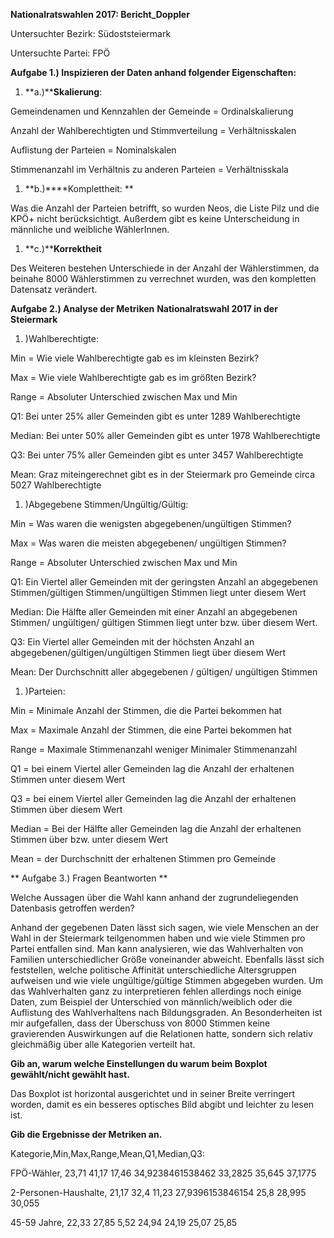 **Nationalratswahlen 2017: Bericht\_Doppler**

Untersuchter Bezirk: Südoststeiermark

Untersuchte Partei: FPÖ

**Aufgabe 1.) Inspizieren der Daten anhand folgender Eigenschaften:**

1. **a.)****Skalierung**:

Gemeindenamen und Kennzahlen der Gemeinde = Ordinalskalierung

Anzahl der Wahlberechtigten und Stimmverteilung = Verhältnisskalen

Auflistung der Parteien = Nominalskalen

Stimmenanzahl im Verhältnis zu anderen Parteien = Verhältnisskala

1. **b.)****Komplettheit:  **

Was die Anzahl der Parteien betrifft, so wurden Neos, die Liste Pilz und die KPÖ+ nicht berücksichtigt. Außerdem gibt es keine Unterscheidung in männliche und weibliche WählerInnen.

1. **c.)****Korrektheit**

Des Weiteren bestehen Unterschiede in der Anzahl der Wählerstimmen, da beinahe 8000 Wählerstimmen zu verrechnet wurden, was den kompletten Datensatz verändert.

**Aufgabe 2.) Analyse der Metriken**  **Nationalratswahl 2017 in der Steiermark**

1. )Wahlberechtigte:

Min = Wie viele Wahlberechtigte gab es im kleinsten Bezirk?

Max = Wie viele Wahlberechtigte gab es im größten Bezirk?

Range = Absoluter Unterschied zwischen Max und Min

Q1: Bei unter 25% aller Gemeinden gibt es unter 1289 Wahlberechtigte

Median: Bei unter 50% aller Gemeinden gibt es unter 1978                Wahlberechtigte

Q3: Bei unter 75%  aller Gemeinden gibt es unter 3457 Wahlberechtigte

Mean: Graz miteingerechnet gibt es in der Steiermark pro                         Gemeinde circa 5027 Wahlberechtigte

1. )Abgegebene Stimmen/Ungültig/Gültig:

Min = Was waren die wenigsten abgegebenen/ungültigen Stimmen?

Max = Was waren die meisten abgegebenen/ ungültigen Stimmen?

Range = Absoluter Unterschied zwischen Max und Min

Q1: Ein Viertel aller Gemeinden mit der geringsten Anzahl an abgegebenen Stimmen/gültigen Stimmen/ungültigen Stimmen liegt unter diesem Wert

Median: Die Hälfte aller Gemeinden mit einer Anzahl an abgegebenen Stimmen/ ungültigen/ gültigen Stimmen liegt unter bzw. über diesem Wert.

Q3: Ein Viertel aller Gemeinden mit der höchsten Anzahl an abgegebenen/gültigen/ungültigen Stimmen liegt über diesem Wert

Mean: Der Durchschnitt aller abgegebenen / gültigen/ ungültigen Stimmen

1. )Parteien:

Min = Minimale Anzahl der Stimmen, die die Partei bekommen hat

Max = Maximale Anzahl der Stimmen, die eine Partei bekommen hat

Range = Maximale Stimmenanzahl weniger Minimaler Stimmenanzahl

Q1 =  bei einem Viertel aller Gemeinden lag die Anzahl der erhaltenen Stimmen unter diesem Wert

Q3 = bei einem Viertel aller Gemeinden lag die Anzahl der erhaltenen Stimmen über diesem Wert

Median =  Bei der Hälfte aller Gemeinden lag die Anzahl der erhaltenen Stimmen über bzw. unter diesem Wert

Mean = der Durchschnitt der erhaltenen Stimmen pro Gemeinde

** Aufgabe 3.) Fragen Beantworten  **

Welche Aussagen über die Wahl kann anhand der zugrundeliegenden Datenbasis getroffen werden?

Anhand der gegebenen Daten lässt sich sagen, wie viele Menschen an der Wahl in der Steiermark teilgenommen haben und wie viele Stimmen pro Partei entfallen sind. Man kann analysieren, wie das Wahlverhalten von Familien unterschiedlicher Größe voneinander abweicht. Ebenfalls lässt sich feststellen, welche politische Affinität unterschiedliche Altersgruppen aufweisen und wie viele ungültige/gültige Stimmen abgegeben wurden. Um das Wahlverhalten ganz zu interpretieren fehlen allerdings noch einige Daten, zum Beispiel der Unterschied von männlich/weiblich oder die Auflistung des Wahlverhaltens nach Bildungsgraden. An Besonderheiten ist mir aufgefallen, dass der Überschuss von 8000 Stimmen keine gravierenden Auswirkungen auf die Relationen hatte, sondern sich relativ gleichmäßig über alle Kategorien verteilt hat.

**Gib an, warum welche Einstellungen du warum beim Boxplot gewählt/nicht gewählt hast.**

Das Boxplot ist horizontal ausgerichtet und in seiner Breite verringert worden, damit es ein besseres optisches Bild abgibt und leichter zu lesen ist.





**Gib die Ergebnisse der Metriken an.**

Kategorie,Min,Max,Range,Mean,Q1,Median,Q3:

FPÖ-Wähler,
23,71
41,17
17,46
34,9238461538462
33,2825
35,645
37,1775



2-Personen-Haushalte,
21,17
32,4
11,23
27,9396153846154
25,8
28,995
30,055

45-59 Jahre,
22,33
27,85
5,52
24,94
24,19
25,07
25,85
